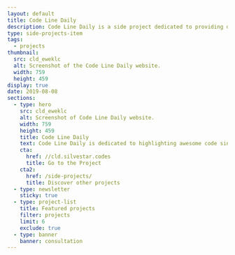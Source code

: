 ```yaml
---
layout: default
title: Code Line Daily
description: Code Line Daily is a side project dedicated to providing daily single-liners to help developers improve skills and knowledge in the field of web development.
type: side-projects-item
tags:
  - projects
thumbnail:
  src: cld_eweklc
  alt: Screenshot of the Code Line Daily website.
  width: 759
  height: 459
display: true
date: 2019-08-08
sections:
  - type: hero
    src: cld_eweklc
    alt: Screenshot of Code Line Daily website.
    width: 759
    height: 459
    title: Code Line Daily
    text: Code Line Daily is dedicated to highlighting awesome code single-liners.
    cta:
      href: //cld.silvestar.codes
      title: Go to the Project
    cta2:
      href: /side-projects/
      title: Discover other projects
  - type: newsletter
    sticky: true
  - type: project-list
    title: Featured projects
    filter: projects
    limit: 6
    exclude: true
  - type: banner
    banner: consultation
---
```

